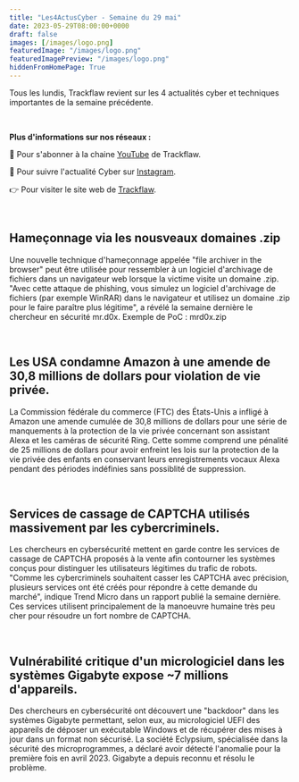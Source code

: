 ```yaml
---
title: "Les4ActusCyber - Semaine du 29 mai"
date: 2023-05-29T08:00:00+0000
draft: false
images: [/images/logo.png]
featuredImage: "/images/logo.png"
featuredImagePreview: "/images/logo.png"
hiddenFromHomePage: True
---
```

    
Tous les lundis, Trackflaw revient sur les 4 actualités cyber et techniques importantes de la semaine précédente.

<br>

**Plus d'informations sur nos réseaux :**

🔴 Pour s'abonner à la chaine [YouTube](https://www.youtube.com/@trackflaw) de Trackflaw.

📸 Pour suivre l'actualité Cyber sur [Instagram](https://www.instagram.com/trackflaw/).

👉 Pour visiter le site web de [Trackflaw](https://trackflaw.com).

    
<br>

## Hameçonnage via les nousveaux domaines .zip

Une nouvelle technique d'hameçonnage appelée "file archiver in the browser" peut être utilisée pour ressembler à un logiciel d'archivage de fichiers dans un navigateur web lorsque la victime visite un domaine .zip.
"Avec cette attaque de phishing, vous simulez un logiciel d'archivage de fichiers (par exemple WinRAR) dans le navigateur et utilisez un domaine .zip pour le faire paraître plus légitime", a révélé la semaine dernière le chercheur en sécurité mr.d0x. Exemple de PoC : mrd0x.zip


<br>

## Les USA condamne Amazon à une amende de 30,8 millions de dollars pour violation de vie privée.

La Commission fédérale du commerce (FTC) des États-Unis a infligé à Amazon une amende cumulée de 30,8 millions de dollars pour une série de manquements à la protection de la vie privée concernant son assistant Alexa et les caméras de sécurité Ring.
Cette somme comprend une pénalité de 25 millions de dollars pour avoir enfreint les lois sur la protection de la vie privée des enfants en conservant leurs enregistrements vocaux Alexa pendant des périodes indéfinies sans possiblité de suppression.


<br>

## Services de cassage de CAPTCHA utilisés massivement par les cybercriminels.

Les chercheurs en cybersécurité mettent en garde contre les services de cassage de CAPTCHA proposés à la vente afin contourner les systèmes conçus pour distinguer les utilisateurs légitimes du trafic de robots.
"Comme les cybercriminels souhaitent casser les CAPTCHA avec précision, plusieurs services ont été créés pour répondre à cette demande du marché", indique Trend Micro dans un rapport publié la semaine dernière. Ces services utilisent principalement de la manoeuvre humaine très peu cher pour résoudre un fort nombre de CAPTCHA.


<br>

## Vulnérabilité critique d'un micrologiciel dans les systèmes Gigabyte expose ~7 millions d'appareils.

Des chercheurs en cybersécurité ont découvert une "backdoor" dans les systèmes Gigabyte permettant, selon eux, au micrologiciel UEFI des appareils de déposer un exécutable Windows et de récupérer des mises à jour dans un format non sécurisé.
La société Eclypsium, spécialisée dans la sécurité des microprogrammes, a déclaré avoir détecté l'anomalie pour la première fois en avril 2023. Gigabyte a depuis reconnu et résolu le problème.

